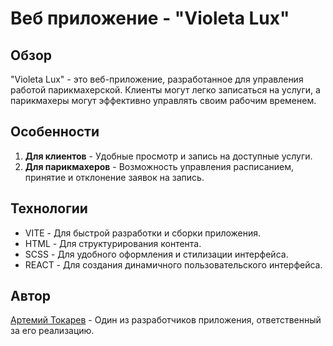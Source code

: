 # Веб приложение - "Violeta Lux"

## Обзор
"Violeta Lux" - это веб-приложение, разработанное для управления работой парикмахерской. Клиенты могут легко записаться на услуги, а парикмахеры могут эффективно управлять своим рабочим временем.

## Особенности
1. **Для клиентов** - Удобные просмотр и запись на доступные услуги.
2. **Для парикмахеров** - Возможность управления расписанием, принятие и отклонение заявок на запись.

## Технологии
- VITE - Для быстрой разработки и сборки приложения.
- HTML - Для структурирования контента.
- SCSS - Для удобного оформления и стилизации интерфейса.
- REACT - Для создания динамичного пользовательского интерфейса.

## Автор
[Артемий Токарев](https://github.com/it-pizza) - Один из разработчиков приложения, ответственный за его реализацию.